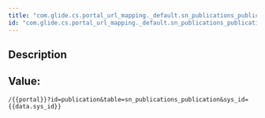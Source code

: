 ```yaml
---
title: "com.glide.cs.portal_url_mapping._default.sn_publications_publication"
id: "com.glide.cs.portal_url_mapping._default.sn_publications_publication"
---
```

## Description



## Value: 
```
/{{portal}}?id=publication&table=sn_publications_publication&sys_id={{data.sys_id}}
```